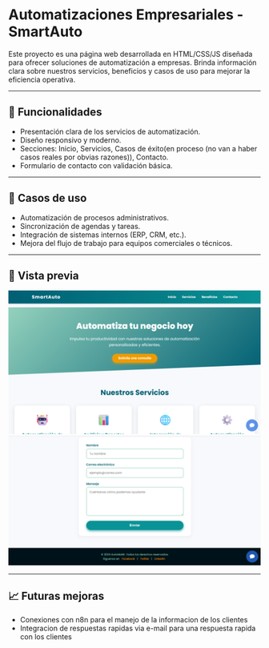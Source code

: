 # Automatizaciones Empresariales - SmartAuto

Este proyecto es una página web desarrollada en HTML/CSS/JS diseñada para ofrecer soluciones de automatización a empresas. Brinda información clara sobre nuestros servicios, beneficios y casos de uso para mejorar la eficiencia operativa.

---

## 🚀 Funcionalidades

- Presentación clara de los servicios de automatización.
- Diseño responsivo y moderno.
- Secciones: Inicio, Servicios, Casos de éxito(en proceso (no van a haber casos reales por obvias razones)), Contacto.
- Formulario de contacto con validación básica.

---

## 💼 Casos de uso

- Automatización de procesos administrativos.
- Sincronización de agendas y tareas.
- Integración de sistemas internos (ERP, CRM, etc.).
- Mejora del flujo de trabajo para equipos comerciales o técnicos.

---

## 📸 Vista previa

![Vista de la página](./imagenes/vistapagina.png)
![Vista del contacto](./imagenes/paginacontacto.png)


---
## 📈 Futuras mejoras
- Conexiones con n8n para el manejo de la informacion de los clientes
- Integracion de respuestas rapidas via e-mail para una respuesta rapida con los clientes

